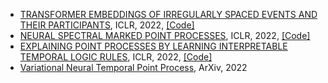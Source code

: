 * [TRANSFORMER EMBEDDINGS OF IRREGULARLY SPACED EVENTS AND THEIR PARTICIPANTS](https://openreview.net/pdf?id=Rty5g9imm7H), ICLR, 2022, [\[Code\]](https://github.com/yangalan123/anhp-andtt)
* [NEURAL SPECTRAL MARKED POINT PROCESSES](https://openreview.net/pdf?id=0rcbOaoBXbg), ICLR, 2022, [\[Code\]](https://github.com/meowoodie/Neural-Spectral-Marked-Point-Processes)
* [EXPLAINING POINT PROCESSES BY LEARNING INTERPRETABLE TEMPORAL LOGIC RULES](https://openreview.net/pdf?id=P07dq7iSAGr), ICLR, 2022, [\[Code\]](https://github.com/FengMingquan-sjtu/Logic_Point_Processes_ICLR)
* [Variational Neural Temporal Point Process](https://arxiv.org/pdf/2202.10585v1.pdf), ArXiv, 2022
